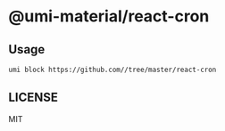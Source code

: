 # @umi-material/react-cron



## Usage

```sh
umi block https://github.com//tree/master/react-cron
```

## LICENSE

MIT
